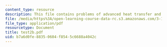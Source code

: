 ```yaml
---
content_type: resource
description: This file contains problems of advanced heat transfer and fluid dynamics.
file: /media/https%3A/open-learning-course-data-rc.s3.amazonaws.com/3-185-transport-phenomena-in-materials-engineering-fall-2003/b7a6d0fe88350604f8545c6688a4042c_test2b.pdf
file_type: application/pdf
resourcetype: Document
title: test2b.pdf
uid: b7a6d0fe-8835-0604-f854-5c6688a4042c
---
```

